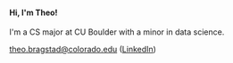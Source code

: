  #### **Hi, I'm Theo!**  
 I'm a CS major at CU Boulder with a minor in data science.  
 
theo.bragstad@colorado.edu ([LinkedIn](https://www.linkedin.com/in/theobragstad))
